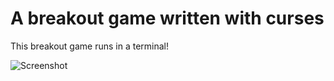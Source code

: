 # A breakout game written with curses

This breakout game runs in a terminal!

![Screenshot](https://github.com/yangeorget/breakout-curses/assets/1328291/b693784a-8d42-4c17-8696-bb7220399478)
